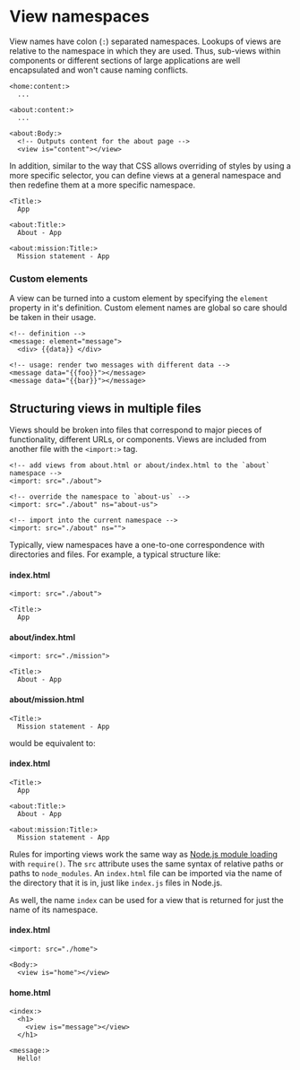 # View namespaces

View names have colon (`:`) separated namespaces. Lookups of views are relative to the namespace in which they are used. Thus, sub-views within components or different sections of large applications are well encapsulated and won't cause naming conflicts.

```derby
<home:content:>
  ...

<about:content:>
  ...

<about:Body:>
  <!-- Outputs content for the about page -->
  <view is="content"></view>
```

In addition, similar to the way that CSS allows overriding of styles by using a more specific selector, you can define views at a general namespace and then redefine them at a more specific namespace.

```derby
<Title:>
  App

<about:Title:>
  About - App

<about:mission:Title:>
  Mission statement - App
```

### Custom elements

A view can be turned into a custom element by specifying the `element` property in it's definition. Custom element names are global so care should be taken in their usage.

```derby
<!-- definition -->
<message: element="message">
  <div> {{data}} </div>

<!-- usage: render two messages with different data -->
<message data="{{foo}}"></message>
<message data="{{bar}}"></message>
```

## Structuring views in multiple files

Views should be broken into files that correspond to major pieces of functionality, different URLs, or components. Views are included from another file with the `<import:>` tag.

```derby
<!-- add views from about.html or about/index.html to the `about` namespace -->
<import: src="./about">

<!-- override the namespace to `about-us` -->
<import: src="./about" ns="about-us">

<!-- import into the current namespace -->
<import: src="./about" ns="">
```

Typically, view namespaces have a one-to-one correspondence with directories and files. For example, a typical structure like:

#### index.html
```derby
<import: src="./about">

<Title:>
  App
```

#### about/index.html
```derby
<import: src="./mission">

<Title:>
  About - App
```

#### about/mission.html
```derby
<Title:>
  Mission statement - App
```

would be equivalent to:

#### index.html
```derby
<Title:>
  App

<about:Title:>
  About - App

<about:mission:Title:>
  Mission statement - App
```

Rules for importing views work the same way as [Node.js module loading](http://nodejs.org/api/modules.html) with `require()`. The `src` attribute uses the same syntax of relative paths or paths to `node_modules`. An `index.html` file can be imported via the name of the directory that it is in, just like `index.js` files in Node.js.

As well, the name `index` can be used for a view that is returned for just the name of its namespace.

#### index.html
```derby
<import: src="./home">

<Body:>
  <view is="home"></view>
```

#### home.html
```derby
<index:>
  <h1>
    <view is="message"></view>
  </h1>

<message:>
  Hello!
```
